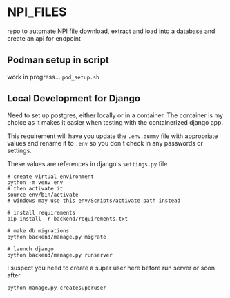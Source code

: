 # NPI_FILES
repo to automate NPI file download, extract and load into a database and create an api for endpoint

## Podman setup in script  

work in progress... `pod_setup.sh`

## Local Development for Django  

Need to set up postgres, either locally or in a container. The container is my choice as it makes it easier when testing with the containerized django app.

This requirement will have you update the `.env.dummy` file with appropriate values and rename it to `.env` so you don't check in any passwords or settings. 

These values are references in django's `settings.py` file
    
    # create virtual environment
    python -m venv env
    # then activate it
    source env/bin/activate
    # windows may use this env/Scripts/activate path instead
    
    # install requirements  
    pip install -r backend/requirements.txt

    # make db migrations 
    python backend/manage.py migrate
    
    # launch django
    python backend/manage.py runserver 

I suspect you need to create a super user here before run server or soon after.

`python manage.py createsuperuser`
